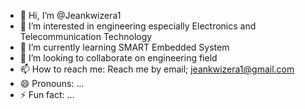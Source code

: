- 👋 Hi, I’m @Jeankwizera1
- 👀 I’m interested in engineering especially Electronics and Telecommunication Technology
- 🌱 I’m currently learning SMART Embedded System 
- 💞️ I’m looking to collaborate on engineering field
- 📫 How to reach me: Reach me by email; jeankwizera1@gmail.com
- 😄 Pronouns: ...
- ⚡ Fun fact: ...

<!---
Jeankwizera1/Jeankwizera1 is a ✨ special ✨ repository because its `README.md` (this file) appears on your GitHub profile.
You can click the Preview link to take a look at your changes.
--->
